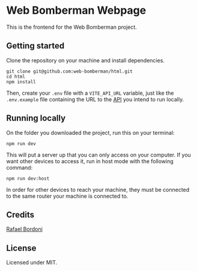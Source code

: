 # Web Bomberman Webpage

This is the frontend for the Web Bomberman project.

## Getting started

Clone the repository on your machine and install dependencies.

```
git clone git@github.com:web-bomberman/html.git
cd html
npm install
```

Then, create your `.env` file with a `VITE_API_URL` variable, just like the
`.env.example` file containing the URL to the
[API](https://github.com/web-bomberman/api) you intend to run locally.

## Running locally

On the folder you downloaded the project, run this on your terminal:

```
npm run dev
```

This will put a server up that you can only access on your computer. If you
want other devices to access it, run in host mode with the following command:

```
npm run dev:host
```

In order for other devices to reach your machine, they must be connected to
the same router your machine is connected to.

## Credits

[Rafael Bordoni](https://github.com/eldskald)

## License

Licensed under MIT.